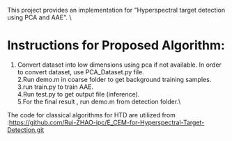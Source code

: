 This project provides an implementation for "Hyperspectral target detection using PCA and AAE". \
# Instructions for Proposed Algorithm:
1. Convert dataset into low dimensions using pca if not available. In order to convert dataset, use PCA_Dataset.py file.\
2.Run demo.m in coarse folder to get background training samples.\
3.run train.py to train AAE.\
4.Run test.py to get output file (inference).\
5.For the final result , run demo.m from detection folder.\

The code for classical algorithms for HTD are utilized from :https://github.com/Rui-ZHAO-ipc/E_CEM-for-Hyperspectral-Target-Detection.git

